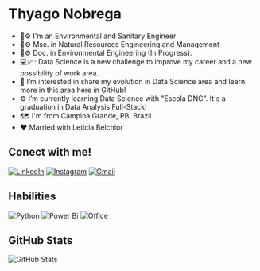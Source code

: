# Thyago Nobrega

  - 🌱⚙️ I'm an Environmental and Sanitary Engineer
  - 🌱⚙️ Msc. in Natural Resources Engineering and Management
  - 🌱⚙️ Doc. in Environmental Engineering (In Progress).
  - 💻📈: Data Science is a new challenge to improve my career and a new possibility of work area.
  - 👀 I’m interested in share my evolution in Data Science area and learn more in this area here in GitHub! 
  - ⚙️ I’m currently learning Data Science with "Escola DNC". It's a graduation in Data Analysis Full-Stack!
  - 🗺️ I'm from Campina Grande, PB, Brazil
  - ❤️ Married with Leticia Belchior

## Conect with me!
[![LinkedIn](https://img.shields.io/badge/LinkedIn-0077B5?style=for-the-badge&logo=linkedin&logoColor=white)](https://www.linkedin.com/in/thyago-nobrega/)
[![Instagram](https://img.shields.io/badge/-Instagram-%23E4405F?style=for-the-badge&logo=instagram&logoColor=white)](https://www.instagram.com/thyagonobrega_/)
[![Gmail](https://img.shields.io/badge/Gmail-333333?style=for-the-badge&logo=gmail&logoColor=red)](mailto:thyagonobrega1996@gmail.com)

## Habilities

![Python](https://img.shields.io/badge/python-3670A0?style=for-the-badge&logo=python&logoColor=ffdd54)
![Power Bi](https://img.shields.io/badge/power_bi-F2C811?style=for-the-badge&logo=powerbi&logoColor=white)
![Office](https://img.shields.io/badge/Microsoft_Office-D83B01?style=for-the-badge&logo=microsoft-office&logoColor=white)

## GitHub Stats

![GitHub Stats](https://github-readme-stats.vercel.app/api?username=ThyagoNobrega&theme=transparent&bg_color=000&border_color=30A3DC&show_icons=true&icon_color=30A3DC&title_color=E94D5F&text_color=FFF)
